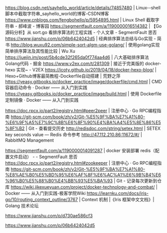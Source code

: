 https://blog.csdn.net/sayhello_world/article/details/74857480 | Linux--shell脚本中截取字符串_sayhello_world的博客-CSDN博客
https://www.cnblogs.com/fengbohello/p/5954895.html | Linux Shell 截取字符串 - 郝峰波 - 博客园
https://segmentfault.com/a/1190000016514382 | 【Go 源码分析】从 sort.go 看排序算法的工程实践 - 个人文章 - SegmentFault 思否
https://www.jianshu.com/p/06b6424042d5 | 经典排序算法总结与Go实现 - 简书
http://blog.wuxu92.com/simple-sort-algm-use-golang/ | 使用golang实现简单排序算法及其性能比较 | Wu Xu
https://juejin.im/post/5b4cde32f265da0f774aa4d6 | 八大基础排序算法Golang代码 - 掘金
https://www.v2ex.com/t/281309 | 接近于完美版的 docker-hexo 实现~ - V2EX
https://icoty.github.io/2019/04/18/docker-hexo-blog/ | Hexo+Github博客最简教程-Dockerfile自动搭建 | 荒野之萍
https://yeasy.gitbooks.io/docker_practice/image/dockerfile/cmd.html | CMD 容器启动命令 · Docker —— 从入门到实践
https://yeasy.gitbooks.io/docker_practice/image/build.html | 使用 Dockerfile 定制镜像 · Docker —— 从入门到实践

https://doc.rpcx.io/part2/registry.html#peer2peer | 注册中心 · Go RPC编程指南
https://git-scm.com/book/zh/v2/Git-%E5%9F%BA%E7%A1%80-%E6%9F%A5%E7%9C%8B%E6%8F%90%E4%BA%A4%E5%8E%86%E5%8F%B2 | Git - 查看提交历史
http://redisdoc.com/string/setex.html | SETEX key seconds value — Redis 命令参考
http://47.112.210.86:11672/#/ | RabbitMQ Management

https://segmentfault.com/a/1190000014091287 | docker 安装部署 redis（配置文件启动） - - SegmentFault 思否
https://doc.rpcx.io/part2/registry.html#zookeeper | 注册中心 · Go RPC编程指南
https://git-scm.com/book/zh/v2/Git-%E5%9F%BA%E7%A1%80-%E8%AE%B0%E5%BD%95%E6%AF%8F%E6%AC%A1%E6%9B%B4%E6%96%B0%E5%88%B0%E4%BB%93%E5%BA%93 | Git - 记录每次更新到仓库
https://wiki.jikexueyuan.com/project/docker-technology-and-combat/ | Docker —— 从入门到实践-极客学院Wiki
https://learnku.com/docs/iris-go/10/routing_context_outline/3767 | Context 机制 |《Iris 框架中文文档》| Golang 技术论坛





https://www.jianshu.com/p/d730ae586cf3

https://www.jianshu.com/p/06b6424042d5
